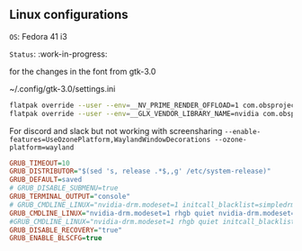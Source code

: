 ## Linux configurations

`OS`: Fedora 41 i3

`Status`: :work-in-progress:


for the changes in the font from gtk-3.0

~/.config/gtk-3.0/settings.ini

```bash
flatpak override --user --env=__NV_PRIME_RENDER_OFFLOAD=1 com.obsproject.Studio
flatpak override --user --env=__GLX_VENDOR_LIBRARY_NAME=nvidia com.obsproject.Studio\n
```


For discord and slack but not working with screensharing
`--enable-features=UseOzonePlatform,WaylandWindowDecorations --ozone-platform=wayland`


```cfg
GRUB_TIMEOUT=10
GRUB_DISTRIBUTOR="$(sed 's, release .*$,,g' /etc/system-release)"
GRUB_DEFAULT=saved
# GRUB_DISABLE_SUBMENU=true
GRUB_TERMINAL_OUTPUT="console"
# GRUB_CMDLINE_LINUX="nvidia-drm.modeset=1 initcall_blacklist=simpledrm_platform_driver_init earlyprintk=vga"
GRUB_CMDLINE_LINUX="nvidia-drm.modeset=1 rhgb quiet nvidia-drm.modeset=1 rd.driver.blacklist=nouveau modprobe.blacklist=nouveau"
#GRUB_CMDLINE_LINUX="nvidia-drm.modeset=1 rhgb quiet initcall_blacklist=simpledrm_platform_driver_init nvidia-drm.modeset=1"
GRUB_DISABLE_RECOVERY="true"
GRUB_ENABLE_BLSCFG=true
```
